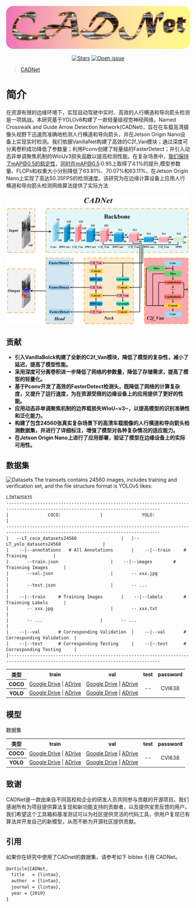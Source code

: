 <div align="center">
  <img src="pictures/log.png" width="600"/> 

[![Stars](https://img.shields.io/github/stars/LINTAO5835/Datasets)](
https://github.com/LINTAO5835/Datasets)
[![Open issue](https://img.shields.io/github/issues/LINTAO5835/Datasets)](
https://github.com/LINTAO5835/Datasets/issues)

</div>

> [CADNet](https://arxiv.org/abs/1903.00621)



# **简介**

在资源有限的边缘环境下，实现自动驾驶中实时、高效的人行横道和导向箭头检测是一项挑战。本研究基于YOLOv8构建了一款轻量级视觉神经网络，Named Crosswalk and Guide Arrow Detection Network(CADNet)，旨在在车载高清摄像头视野下迅速而准确地检测人行横道和导向箭头，并在Jetson Origin Nano设备上实现实时检测。我们依据VanillaNet构建了高效的C2f_Van模块；通过深度可分离卷积成功降低了参数量；利用Pconv创建了轻量级的FasterDetect；并引入动态非单调聚焦机制的WIoUv3损失函数以提高检测性能。在复杂场景中，我们保持了mAP@0.5的稳定性，同时在mAP@0.5:0.95上取得了4.1%的提升,模型参数量、FLOPs和权重大小分别降低了63.81%、70.07%和63.11%，在Jetson Origin Nano上实现了高达50.35FPS的检测速度。该研究为在边缘计算设备上应用人行横道和导向箭头检测网络算法提供了实际方法

![CADNet](pictures/yolov8.png)

## 贡献

- **引入VanillaBolck构建了全新的C2f_Van模块，降低了模型的复杂性，减小了延迟，提高了模型性能。**
- **采用深度可分离卷积进一步降低了网络的参数量，降低了存储需求，提高了模型的轻量化。**
- **基于Pconv开发了高效的FasterDetect检测头，既降低了网络的计算复杂度，又提升了运行速度，为在资源受限的边缘设备上的应用提供了更好的性能。**
- **应用动态非单调聚焦机制的边界框损失WIoU~v3~，以提高模型的识别准确性和泛化能力。**
- **构建了包含24560张真实复杂场景下的高清车载图像的人行横道和导向箭头检测数据集，并进行了详细标注，增强了模型对各种复杂情况的适应能力。**
- **在Jetson Origin Nano上进行了应用部署，验证了模型在边缘设备上的实际可用性。**



## 数据集
![Datasets](pictures/datasets.png)
The trainsets contains  24560 images, includes training and verification set, and the file structure format is YOLOv5 likes:
```
LINTAO5835
---------------------------------------------------------------------------------------------------------------------------------
|				COCO:				|				YOLO:				|
---------------------------------------------------------------------------------------------------------------------------------
|	--LT_coco_datasets24560					|	|--LT_yolo_datasets24560				|			
|	 --|--annotations	# All Annotations		|	 --|--train		# Training			|
|	    --train.json					|	 --|--images		# Trainning Images		|
|	    --val.json						|	    -- xxx.jpg						|
|	    --test.json						|	    -- ...						|
|	 --|--train		# Training Images		|	 --|--labels		# Trainning Labels		|
|	    -- xxx.jpg						|	    -- xxx.txt						|
|	    -- ...						|	    -- ...						|
|	 --|--val		# Corresponding Validation	|	 --|--val		# Corresponding Validation	|
|	 --|--test		# Corresponding Testing		|	 --|--test		# Corresponding Testing		|
|--------------------------------------------------------------------------------------------------------------------------------
```
<table>
	<tr align="center">
		<th>类型</th>
		<th>train</th>
		<th>val</th>
        	<th>test</th>
        	<th>password</th>
	</tr>
	<tr align="center">
		<th>COCO</th>
		<td><a href="https://www.alipan.com/s/xifh3FSzhHv">Google Drive</a> | <a href="https://www.alipan.com/s/xifh3FSzhHv">ADrive </a></td>
       		<td><a href="https://www.alipan.com/s/xifh3FSzhHv">Google Drive</a> | <a href="https://www.alipan.com/s/xifh3FSzhHv">ADrive </a></td>
        	<td rowspan="2">--</td>
        	<td rowspan="2">CVI638</td>
    	</tr>
    	<tr align="center">
		<th>YOLO</th>
  		<td><a href="https://www.alipan.com/s/xifh3FSzhHv">Google Drive</a> | <a href="https://www.alipan.com/s/xifh3FSzhHv">ADrive </a></td>
       		<td><a href="https://www.alipan.com/s/xifh3FSzhHv">Google Drive</a> | <a href="https://www.alipan.com/s/xifh3FSzhHv">ADrive </a></td>	
    	</tr>
</table>

## 模型
数据集
<table>
	<tr align="center">
		<th>类型</th>
		<th>train</th>
		<th>val</th>
        	<th>test</th>
        	<th>password</th>
	</tr>
	<tr align="center">
		<th>COCO</th>
		<td><a href="https://www.alipan.com/s/xifh3FSzhHv">Google Drive</a> | <a href="https://www.alipan.com/s/xifh3FSzhHv">ADrive </a></td>
       		<td><a href="https://www.alipan.com/s/xifh3FSzhHv">Google Drive</a> | <a href="https://www.alipan.com/s/xifh3FSzhHv">ADrive </a></td>
        	<td rowspan="2">--</td>
        	<td rowspan="2">CVI638</td>
    	</tr>
    	<tr align="center">
		<th>YOLO</th>
  		<td><a href="https://www.alipan.com/s/xifh3FSzhHv">Google Drive</a> | <a href="https://www.alipan.com/s/xifh3FSzhHv">ADrive </a></td>
       		<td><a href="https://www.alipan.com/s/xifh3FSzhHv">Google Drive</a> | <a href="https://www.alipan.com/s/xifh3FSzhHv">ADrive </a></td>	
    	</tr>
</table>

## 致谢
CADNet是一款由来自不同高校和企业的研发人员共同参与贡献的开源项目。我们感谢所有为项目提供算法复现和新功能支持的贡献者，以及提供宝贵反馈的用户。 我们希望这个工具箱和基准测试可以为社区提供灵活的代码工具，供用户复现已有算法并开发自己的新模型，从而不断为开源社区提供贡献。


## 引用
如果你在研究中使用了CADnet的数据集，请参考如下 bibtex 引用 CADNet。

```latex
@article{CADNet,
  title   = {lintao},
  author  = {lintao},
  journal = {lintao},
  year = {2019}
}
```
